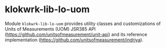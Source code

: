 # klokwrk-lib-lo-uom

Module `klokwrk-lib-lo-uom` provides utility classes and customizations of Units of Measurements (UOM) JSR385 API (https://github.com/unitsofmeasurement/unit-api) and its reference
implementation (https://github.com/unitsofmeasurement/indriya).
